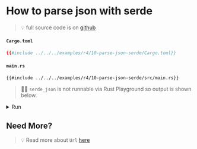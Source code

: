 # How to parse json with serde

> 💡 full source code is on [<i id="git-repository-button" class="fa fa-github"></i> github](https://github.com/gist-rs/book/tree/main/examples/r4/10-parse-json-serde)

#### `Cargo.toml`

```toml
{{#include ../../../examples/r4/10-parse-json-serde/Cargo.toml}}
```

#### `main.rs`

```rust,no_run
{{#include ../../../examples/r4/10-parse-json-serde/src/main.rs}}
```

> 🤷‍♂️ `serde_json` is not runnable via Rust Playground so output is shown below.

<details>
<summary>Run</summary>

```
1️⃣ foo_json = [
    Object {
        "id": String("foo"),
        "img_url": String("http://localhost:3000/assets/kat.png"),
        "type": String("Cat"),
    },
    Object {
        "id": String("bar"),
        "img_url": String("http://localhost:3000/assets/duck.png"),
        "type": String("Duck"),
    },
]
2️⃣ filter_and_map_foo_json = [
    Object {
        "id": String("foo"),
        "img_url": String("http://localhost:3000/assets/kat.png"),
        "type": String("Cat"),
    },
]
3️⃣ filter_map_foo_json = [
    Object {
        "id": String("foo"),
        "img_url": String("http://localhost:3000/assets/kat.png"),
        "type": String("Cat"),
    },
]
4️⃣ filtered_foo_value_json = [
    "foo",
]
5️⃣ foo_struct = [
    AnimalData {
        id: "foo",
        type: Cat,
        img_url: Url {
            scheme: "http",
            cannot_be_a_base: false,
            username: "",
            password: None,
            host: Some(
                Domain(
                    "localhost",
                ),
            ),
            port: Some(
                3000,
            ),
            path: "/assets/kat.png",
            query: None,
            fragment: None,
        },
    },
    AnimalData {
        id: "bar",
        type: Duck,
        img_url: Url {
            scheme: "http",
            cannot_be_a_base: false,
            username: "",
            password: None,
            host: Some(
                Domain(
                    "localhost",
                ),
            ),
            port: Some(
                3000,
            ),
            path: "/assets/duck.png",
            query: None,
            fragment: None,
        },
    },
]
6️⃣ bar_struct = AnimalData {
    id: "bar",
    type: Duck,
    img_url: Url {
        scheme: "http",
        cannot_be_a_base: false,
        username: "",
        password: None,
        host: Some(
            Domain(
                "localhost",
            ),
        ),
        port: Some(
            3000,
        ),
        path: "/assets/duck.png",
        query: None,
        fragment: None,
    },
}
```

</details>

## Need More?

> 💡 Read more about `Url` [here](https://rust-lang-nursery.github.io/rust-cookbook/web/url.html)
